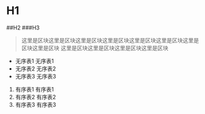 # H1
##H2
###H3
>这里是区块这里是区块这里是区块这里是区块这里是区块这里是区块这里是区块这里是区块
这里是区块这里是区块这里是区块这里是区块
* 无序表1
  无序表1
* 无序表2
  无序表2
* 无序表3
  无序表3
1. 有序表1
有序表1
2. 有序表2
有序表2
3. 有序表3
有序表3